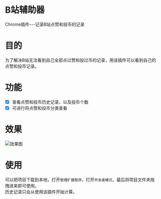 # B站辅助器
Chrome插件---记录B站点赞和投币的记录

# 目的
为了解决B站无法看到自己全部点过赞和投过币的记录，用该插件可以看到自己的点赞和投币记录。

# 功能
- [x] 查看点赞和投币历史记录，以及投币个数
- [x] 可进行将点赞和投币分类查看

# 效果
![效果图](https://resource.blogwxb.cn/chrome-extension-blibli/readme-1.png)

# 使用
可以把项目下载到本地，打开`管理扩展程序`，打开`开发者模式`，最后将项目文件夹拖拽进来即可使用。   
历史记录只会从使用该插件开始计算。